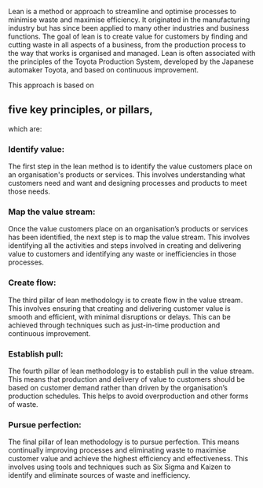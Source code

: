 Lean is a method or approach to streamline and optimise processes to minimise waste and maximise efficiency. It originated in the manufacturing industry but has since been applied to many other industries and business functions. The goal of lean is to create value for customers by finding and cutting waste in all aspects of a business, from the production process to the way that works is organised and managed. Lean is often associated with the principles of the Toyota Production System, developed by the Japanese automaker Toyota, and based on continuous improvement. 

This approach is based on 

## five key principles, or pillars, 

which are:
### Identify value:

The first step in the lean method is to identify the value customers place on an organisation's products or services. This involves understanding what customers need and want and designing processes and products to meet those needs.

### Map the value stream:

Once the value customers place on an organisation’s products or services has been identified, the next step is to map the value stream. This involves identifying all the activities and steps involved in creating and delivering value to customers and identifying any waste or inefficiencies in those processes.

### Create flow:

The third pillar of lean methodology is to create flow in the value stream. This involves ensuring that creating and delivering customer value is smooth and efficient, with minimal disruptions or delays. This can be achieved through techniques such as just-in-time production and continuous improvement.

### Establish pull:

The fourth pillar of lean methodology is to establish pull in the value stream. This means that production and delivery of value to customers should be based on customer demand rather than driven by the organisation’s production schedules. This helps to avoid overproduction and other forms of waste.

### Pursue perfection:

The final pillar of lean methodology is to pursue perfection. This means continually improving processes and eliminating waste to maximise customer value and achieve the highest efficiency and effectiveness. This involves using tools and techniques such as Six Sigma and Kaizen to identify and eliminate sources of waste and inefficiency.